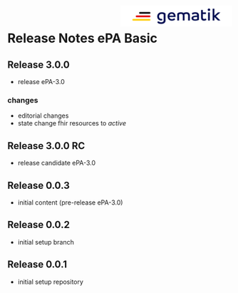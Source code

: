 <img align="right" width="250" height="47" src="images/Gematik_Logo_Flag_With_Background.png"/> <br/>    
 
# Release Notes ePA Basic
## Release 3.0.0
- release ePA-3.0
### changes
- editorial changes
- state change fhir resources to _active_
## Release 3.0.0 RC
- release candidate ePA-3.0
## Release 0.0.3
- initial content (pre-release ePA-3.0)
## Release 0.0.2
- initial setup branch
## Release 0.0.1
- initial setup repository
